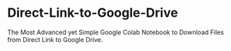 # Direct-Link-to-Google-Drive
The Most Advanced yet Simple Google Colab Notebook to Download Files from Direct Link to Google Drive.

